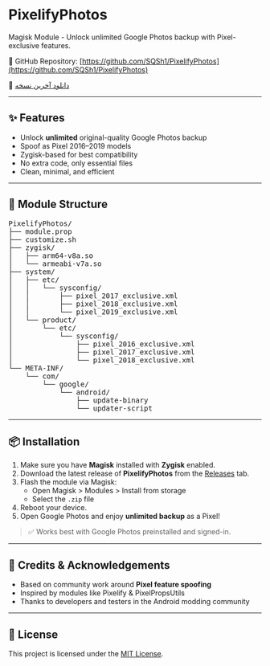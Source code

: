# PixelifyPhotos 

Magisk Module - Unlock unlimited Google Photos backup with Pixel-exclusive features.

🔗 GitHub Repository: [https://github.com/SQSh1/PixelifyPhotos](https://github.com/SQSh1/PixelifyPhotos)

🔗 [دانلود آخرین نسخه](https://github.com/SQSh1/PixelifyPhotos/releases/latest/download/PixelifyPhotos.zip)

---

## ✨ Features

- Unlock **unlimited** original-quality Google Photos backup  
- Spoof as Pixel 2016–2019 models  
- Zygisk-based for best compatibility  
- No extra code, only essential files  
- Clean, minimal, and efficient  

---

## 📁 Module Structure

<pre>
PixelifyPhotos/
├── module.prop
├── customize.sh
├── zygisk/
│   ├── arm64-v8a.so
│   └── armeabi-v7a.so
├── system/
│   ├── etc/
│   │   └── sysconfig/
│   │       ├── pixel_2017_exclusive.xml
│   │       ├── pixel_2018_exclusive.xml
│   │       └── pixel_2019_exclusive.xml
│   └── product/
│       └── etc/
│           └── sysconfig/
│               ├── pixel_2016_exclusive.xml
│               ├── pixel_2017_exclusive.xml
│               └── pixel_2018_exclusive.xml
└── META-INF/
    └── com/
        └── google/
            └── android/
                ├── update-binary
                └── updater-script
</pre>

---

## 📦 Installation

1. Make sure you have **Magisk** installed with **Zygisk** enabled.  
2. Download the latest release of **PixelifyPhotos** from the [Releases](https://github.com/SQSh1/PixelifyPhotos/releases) tab.  
3. Flash the module via Magisk:
   - Open Magisk > Modules > Install from storage  
   - Select the `.zip` file  
4. Reboot your device.  
5. Open Google Photos and enjoy **unlimited backup** as a Pixel!

> ✅ Works best with Google Photos preinstalled and signed-in.

---

## 🙏 Credits & Acknowledgements

- Based on community work around **Pixel feature spoofing**  
- Inspired by modules like Pixelify & PixelPropsUtils  
- Thanks to developers and testers in the Android modding community  

---

## 📄 License

This project is licensed under the [MIT License](LICENSE).

